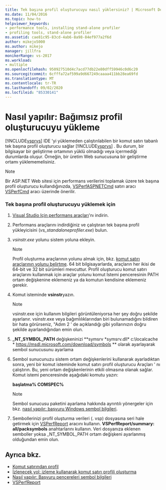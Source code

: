 ```yaml
---
title: Tek başına profil oluşturucuyu nasıl yüklersiniz? | Microsoft Docs
ms.date: 11/04/2016
ms.topic: how-to
helpviewer_keywords:
- performance tools, installing stand-alone profiler
- profiling tools, stand-alone profiler
ms.assetid: cae81c95-83cd-4ab6-8a98-84ef977a2f6d
author: mikejo5000
ms.author: mikejo
manager: jillfra
monikerRange: vs-2017
ms.workload:
- multiple
ms.openlocfilehash: 950927510d4c7acd77db22e80dff59946c0d6c20
ms.sourcegitcommit: 6cfffa72af599a9d667249caaaa411bb28ea69fd
ms.translationtype: MT
ms.contentlocale: tr-TR
ms.lasthandoff: 09/02/2020
ms.locfileid: "85330141"
---
```

# <a name="how-to-install-the-stand-alone-profiler"></a>Nasıl yapılır: Bağımsız profil oluşturucuyu yükleme
[!INCLUDE[vsprvs](../code-quality/includes/vsprvs_md.md)] IDE 'yi yüklemeden çalıştırılabilen bir komut satırı tabanlı tek başına profil oluşturucu sağlar [!INCLUDE[vsprvs](../code-quality/includes/vsprvs_md.md)] . Bu durum, bir bilgisayar bir geliştirme ortamının yüklü olmadığı veya içermediği durumlarda oluşur. Örneğin, bir üretim Web sunucusuna bir geliştirme ortamı yüklememelisiniz.

> [!NOTE]
> Bir ASP.NET Web sitesi için performans verilerini toplamak üzere tek başına profil oluşturucu kullandığınızda, [VSPerfASPNETCmd](../profiling/vsperfaspnetcmd.md) satırı aracı [VSPerfCmd](../profiling/vsperfcmd.md) aracı üzerinde önerilir.

### <a name="to-install-the-stand-alone-profiler"></a>Tek başına profil oluşturucuyu yüklemek için

1. [Visual Studio Için performans araçları](https://visualstudio.microsoft.com/downloads/?q=performance+tools#performance-tools-for-visual-studio)'nı indirin.

1. Performans araçlarını indirdiğiniz ve çalıştıran tek başına profil yükleyicisini (*vs_standaloneprofiler.exe*) bulun.

2. *vsinstr.exe* yolunu sistem yoluna ekleyin.

   > [!NOTE]
   > Profil oluşturma araçlarının yolunu almak için, bkz. [komut satırı araçlarının yolunu belirtme](../profiling/specifying-the-path-to-profiling-tools-command-line-tools.md). 64 bit bilgisayarlarda, araçların her ikisi de 64-bit ve 32 bit sürümleri mevcuttur. Profil oluşturucu komut satırı araçlarını kullanmak için araçlar yolunu komut Istemi penceresinin PATH ortam değişkenine eklemeniz ya da komutun kendisine eklemeniz gerekir.

3. Komut isteminde **vsinstr**yazın.

   > [!NOTE]
   > vsinstr.exe için kullanım bilgileri görüntüleniyorsa her şey doğru şekilde ayarlanır. vsinstr.exe veya bağımlılıklarından biri bulunamadığını bildiren bir hata görürseniz, "Adım 2 ' de açıklandığı gibi yollarınızın doğru şekilde ayarlandığından emin olun.

4. **_NT_SYMBOL_PATH** değişkeninizi **symsrv \*symsrv.dll\* c:\localcache \* https://msdl.microsoft.com/download/symbols ** olarak ayarlayarak sembol sunucusunu ayarlama

5. Sembol sunucunuzu sistem ortam değişkenlerini kullanarak ayarladıktan sonra, yeni bir komut isteminde komut satırı profil oluşturucu Araçları ' nı çalıştırın. Bu, yeni ortam değişkenlerinin etkili olmasına olanak sağlar. Komut istemi penceresinde aşağıdaki komutu yazın:

    **başlatma% COMSPEC%**

   > [!NOTE]
   > Sembol sunucusu paketini ayarlama hakkında ayrıntılı yönergeler için bkz. [nasıl yapılır: başvuru Windows sembol bilgileri](../profiling/how-to-reference-windows-symbol-information.md).

6. Sembollerinizi profil oluşturma verileri (. vsp) dosyasına seri hale getirmek için [VSPerfReport](../profiling/vsperfreport.md) aracını kullanın. **VSPerfReport/summary: all/packsymbols** anahtarlarını kullanın. Veri dosyanıza eklenen semboller yoksa _NT_SYMBOL_PATH ortam değişkeni ayarlanmış olduğundan emin olun.

## <a name="see-also"></a>Ayrıca bkz.
- [Komut satırından profil](../profiling/using-the-profiling-tools-from-the-command-line.md)
- [İzlenecek yol: izleme kullanarak komut satırı profili oluşturma](command-line-profiling-of-stand-alone-applications.md)
- [Nasıl yapılır: Başvuru pencereleri sembol bilgileri](../profiling/how-to-reference-windows-symbol-information.md)
- [VSPerfReport](../profiling/vsperfreport.md)
